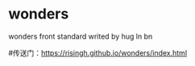 # wonders
wonders front standard writed by hug ln bn

#传送门：https://risingh.github.io/wonders/index.html
